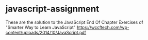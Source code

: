 # javascript-assignment
These are the solution to the JavaScript End Of Chapter Exercises of "Smarter Way to Learn JavaScript" https://wccftech.com/wp-content/uploads/2014/10/JavaScript.pdf
